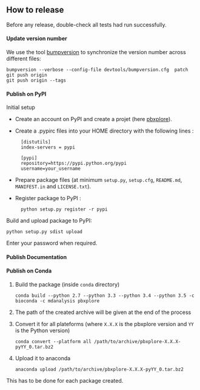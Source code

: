 ## How to release

Before any release, double-check all tests had run successfully.

#### Update version number

We use the tool [bumpversion](https://github.com/peritus/bumpversion) to synchronize the version number
across different files:

    bumpversion --verbose --config-file devtools/bumpversion.cfg  patch
    git push origin
    git push origin --tags

#### Publish on PyPI

Initial setup

- Create an account on PyPI and create a projet (here [pbxplore](https://pypi.python.org/pypi/pbxplore)).

- Create a .pypirc files into your HOME directory with the following lines :

        [distutils]
        index-servers = pypi

        [pypi]
        repository=https://pypi.python.org/pypi
        username=your_username

- Prepare package files (at minimum `setup.py`, `setup.cfg`, `README.md`, `MANIFEST.in` and `LICENSE.txt`).

- Register package to PyPI :

        python setup.py register -r pypi



Build and upload package to PyPI:

    python setup.py sdist upload

Enter your password when required.

#### Publish Documentation


#### Publish on Conda


1. Build the package (inside `conda` directory)

    `conda build --python 2.7 --python 3.3 --python 3.4 --python 3.5 -c bioconda -c mdanalysis pbxplore`


2. The path of the created archive will be given at the end of the process


3. Convert it for all plateforms (where `X.X.X` is the pbxplore version and `YY` is the Python version)

    `conda convert --platform all /path/to/archive/pbxplore-X.X.X-pyYY_0.tar.bz2`


4. Upload it to anaconda

    `anaconda upload /path/to/archive/pbxplore-X.X.X-pyYY_0.tar.bz2`


This has to be done for each package created.
